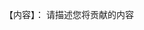 <!-- 该操作会向作者源仓库发起PR，是用来向源仓库贡献自己代码的 -->
<!-- 请PR到我的develop分支上，main分支不接受直接PR -->

<!-- 如果您明白正在做什么，请将下一行中符号【】内的文字由“no”修改为“yes”（不含引号） -->
<!-- 请问您是否明白：【no】 -->

【内容】：
请描述您将贡献的内容
